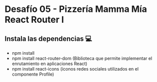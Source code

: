 # Desafío 05 - Pizzería Mamma Mía React Router I

## Instala las dependencias :computer:
* npm install
* npm install react-router-dom (Biblioteca que permite implementar el enrutamiento en aplicaciones React)
* npm install react-icons (íconos redes sociales utilizados en el componente Profile)

